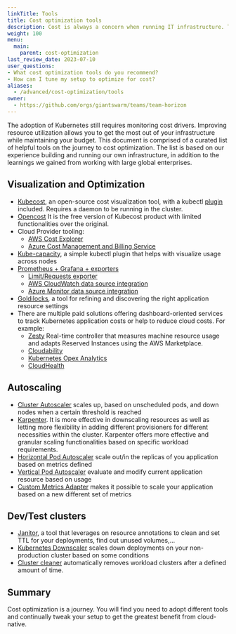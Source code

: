 ```yaml
---
linkTitle: Tools
title: Cost optimization tools
description: Cost is always a concern when running IT infrastructure. This document is a curated list of cost optimization tools that we have found to be valuable for our customers and ourselves.
weight: 100
menu:
  main:
    parent: cost-optimization
last_review_date: 2023-07-10
user_questions:
- What cost optimization tools do you recommend?
- How can I tune my setup to optimize for cost?
aliases:
  - /advanced/cost-optimization/tools
owner:
  - https://github.com/orgs/giantswarm/teams/team-horizon
---
```


The adoption of Kubernetes still requires monitoring cost drivers. Improving resource utilization allows you to get the most out of your infrastructure while maintaining your budget. This document is comprised of a curated list of helpful tools on the journey to cost optimization. The list is based on our experience building and running our own infrastructure, in addition to the learnings we gained from working with large global enterprises.

## Visualization and Optimization

- [Kubecost](https://www.kubecost.com/), an open-source cost visualization tool, with a kubectl [plugin](https://blog.kubecost.com/blog/kubectl-cost-kubernetes-monitoring-cli/) included. Requires a daemon to be running in the cluster.
- [Opencost](https://github.com/opencost/opencost) It is the free version of Kubecost product with limited functionalities over the original.
- Cloud Provider tooling:
    - [AWS Cost Explorer](https://aws.amazon.com/es/aws-cost-management/aws-cost-explorer/)
    - [Azure Cost Management and Billing Service](https://azure.microsoft.com/en-us/services/cost-management/)
- [Kube-capacity](https://github.com/robscott/kube-capacity), a simple kubectl plugin that helps with visualize usage across nodes
- [Prometheus + Grafana + exporters](https://github.com/giantswarm/prometheus-operator-app)
    - [Limit/Requests exporter](https://github.com/cloudworkz/kube-eagle)
    - [AWS CloudWatch data source integration](https://grafana.com/docs/grafana/latest/datasources/cloudwatch/#iam-policies)
    - [Azure Monitor data source integration](https://grafana.com/grafana/plugins/grafana-azure-monitor-datasource/)
- [Goldilocks](https://github.com/FairwindsOps/goldilocks), a tool for refining and discovering the right application resource settings
- There are multiple paid solutions offering dashboard-oriented services to track Kubernetes application costs or help to reduce cloud costs. For example:
    - [Zesty](https://zesty.co/) Real-time controller that measures machine resource usage and adapts Reserved Instances using the AWS Marketplace.
    - [Cloudability](https://www.apptio.com/products/cloudability/)
    - [Kubernetes Opex Analytics](https://github.com/rchakode/kube-opex-analytics)
    - [CloudHealth](https://www.cloudhealthtech.com/)

## Autoscaling

- [Cluster Autoscaler](https://github.com/kubernetes/autoscaler/tree/master/cluster-autoscaler) scales up, based on unscheduled pods, and down nodes when a certain threshold is reached
- [Karpenter](https://github.com/aws/karpenter). It is more effective in downscaling resources as well as letting more flexibility in adding different provisioners for different necessities within the cluster. Karpenter offers more effective and granular scaling functionalities based on specific workload requirements.
- [Horizontal Pod Autoscaler](https://kubernetes.io/docs/tasks/run-application/horizontal-pod-autoscale/) scale out/in the replicas of you application based on metrics defined
- [Vertical Pod Autoscaler](https://github.com/giantswarm/vertical-pod-autoscaler-app) evaluate and modify current application resource based on usage
- [Custom Metrics Adapter](https://github.com/zalando-incubator/kube-metrics-adapter) makes it possible to scale your application based on a new different set of metrics

## Dev/Test clusters

- [Janitor](https://codeberg.org/hjacobs/kube-janitor), a tool that leverages on resource annotations to clean and set TTL for your deployments, find out unused volumes,...
- [Kubernetes Downscaler](https://codeberg.org/hjacobs/kube-downscaler) scales down deployments on your non-production cluster based on some conditions
- [Cluster cleaner](https://github.com/giantswarm/cluster-cleaner) automatically removes workload clusters after a defined amount of time.

## Summary

Cost optimization is a journey. You will find you need to adopt different tools and continually tweak your setup to get the greatest benefit from cloud-native.
